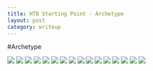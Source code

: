 ```yaml
---
title: HTB Starting Point - Archetype
layout: post
category: writeup
---
```


#Archetype

<img src="../assets/img/htb/startingpoint/Archetype/nmap.png">

<img src="../assets/img/htb/startingpoint/Archetype/smb1.png">

<img src="../assets/img/htb/startingpoint/Archetype/smb-help.png">

<img src="../assets/img/htb/startingpoint/Archetype/smb2.png">

<img src="../assets/img/htb/startingpoint/Archetype/dtsconfig.png">

<img src="../assets/img/htb/startingpoint/Archetype/mssqlclient.png">

<img src="../assets/img/htb/startingpoint/Archetype/sqlcreds.png">

<img src="../assets/img/htb/startingpoint/Archetype/mssqlclient2.png">

<img src="../assets/img/htb/startingpoint/Archetype/mssqlclienthelp.png">

<img src="../assets/img/htb/startingpoint/Archetype/ufwallow.png">

<img src="../assets/img/htb/startingpoint/Archetype/revshell-before.png">

<img src="../assets/img/htb/startingpoint/Archetype/revshell-after.png">

<img src="../assets/img/htb/startingpoint/Archetype/userflag.png">

<img src="../assets/img/htb/startingpoint/Archetype/privesc.png">

<img src="../assets/img/htb/startingpoint/Archetype/psexec.png">

<img src="../assets/img/htb/startingpoint/Archetype/rootflag.png">